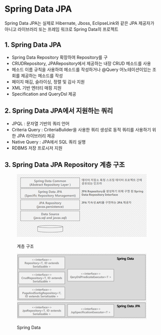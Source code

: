 # Spring Data JPA

Spring Data JPA는 실제로 Hibernate, Jboss, EclipseLink와 같은 JPA 제공자가 아니고 라이브러리 또는 프레임 워크로 Spring Data의 프로젝트

## 1. Spring Data JPA

* Spring Data Repository 확장하여 Repository를 구
* CRUDRepository, JPARepository에서 제공하는 내장 CRUD 메소드를 사용
* 메소드 이름 규칙을 사용하여 메소드를 작성하거나 @Query 어노테이션이있는 조회를 제공하는 메소드를 작성
* 페이지 매김, 슬라이싱, 정렬 및 감사 지원
* XML 기반 엔터티 매핑 지원
* Specification and QueryDsl 제공

## 2. Spring Data JPA에서 지원하는 쿼리

* JPQL : 문자열 기반의 쿼리 언어
* Criteria Query : CriteriaBulider을 사용한 쿼리 생성로 동적 쿼리를 사용하기 위한 JPA 라이브러리 제공
* Native Query : JPA에서 SQL 쿼리 실행
* RDBMS 저장 프로시저 지원

## 3. Spring Data JPA Repository 계층 구조

<figure><img src="../../.gitbook/assets/image (226).png" alt=""><figcaption><p>계층 구조</p></figcaption></figure>

<figure><img src="../../.gitbook/assets/image (227).png" alt=""><figcaption><p>Spring Data</p></figcaption></figure>

